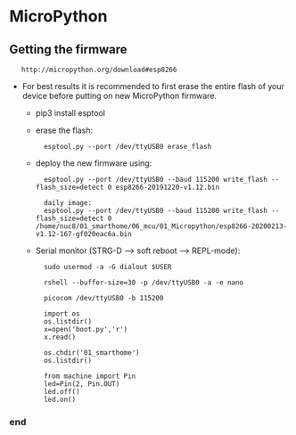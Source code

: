 # MicroPython
## Getting the firmware
       http://micropython.org/download#esp8266

- For best results it is recommended to first erase the entire flash
   of your device before putting on new MicroPython firmware.

   - pip3 install esptool
   - erase the flash:
      
           esptool.py --port /dev/ttyUSB0 erase_flash

   - deploy the new firmware using:
   
           esptool.py --port /dev/ttyUSB0 --baud 115200 write_flash --flash_size=detect 0 esp8266-20191220-v1.12.bin
           
           daily image:
           esptool.py --port /dev/ttyUSB0 --baud 115200 write_flash --flash_size=detect 0 /home/nuc8/01_smarthome/06_mcu/01_Micropython/esp8266-20200213-v1.12-167-gf020eac6a.bin

   - Serial monitor (STRG-D --> soft reboot --> REPL-mode):
   
           sudo usermod -a -G dialout $USER
           
           rshell --buffer-size=30 -p /dev/ttyUSB0 -a -e nano
           
           picocom /dev/ttyUSB0 -b 115200
              
           import os
           os.listdir()
           x=open('boot.py','r')
           x.read()
           
           os.chdir('01_smarthome')
           os.listdir()

           from machine import Pin
           led=Pin(2, Pin.OUT)
           led.off()
           led.on()
### end
